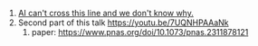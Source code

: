 1. [AI can't cross this line and we don't know why.](https://youtu.be/5eqRuVp65eY)
2. Second part of this talk https://youtu.be/7UQNHPAAaNk
	1. paper: https://www.pnas.org/doi/10.1073/pnas.2311878121